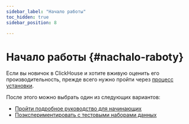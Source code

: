 ```yaml
---
sidebar_label: "Начало работы"
toc_hidden: true
sidebar_position: 8

---
```


# Начало работы {#nachalo-raboty}

Если вы новичок в ClickHouse и хотите вживую оценить его производительность, прежде всего нужно пройти через [процесс установки](install.md).

После этого можно выбрать один из следующих вариантов:

-   [Пройти подробное руководство для начинающих](tutorial.md)
-   [Поэкспериментировать с тестовыми наборами данных](example-datasets/ontime.md)

